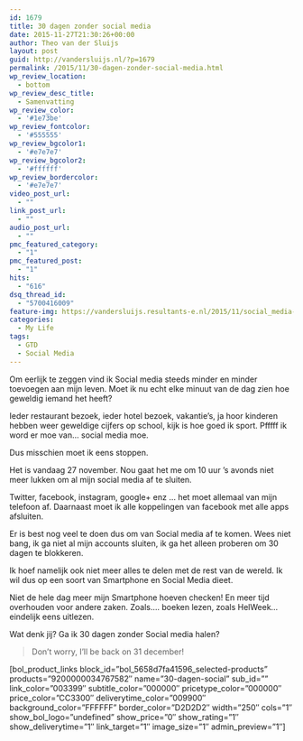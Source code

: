 ```yaml
---
id: 1679
title: 30 dagen zonder social media
date: 2015-11-27T21:30:26+00:00
author: Theo van der Sluijs
layout: post
guid: http://vandersluijs.nl/?p=1679
permalink: /2015/11/30-dagen-zonder-social-media.html
wp_review_location:
  - bottom
wp_review_desc_title:
  - Samenvatting
wp_review_color:
  - '#1e73be'
wp_review_fontcolor:
  - '#555555'
wp_review_bgcolor1:
  - '#e7e7e7'
wp_review_bgcolor2:
  - '#ffffff'
wp_review_bordercolor:
  - '#e7e7e7'
video_post_url:
  - ""
link_post_url:
  - ""
audio_post_url:
  - ""
pmc_featured_category:
  - "1"
pmc_featured_post:
  - "1"
hits:
  - "616"
dsq_thread_id:
  - "5700416009"
feature-img: https://vandersluijs.resultants-e.nl/2015/11/social_media-e1449262641636.jpg
categories:
  - My Life
tags:
  - GTD
  - Social Media
---
```

Om eerlijk te zeggen vind ik Social media steeds minder en minder toevoegen aan mijn leven. Moet ik nu echt elke minuut van de dag zien hoe geweldig iemand het heeft?

Ieder restaurant bezoek, ieder hotel bezoek, vakantie&#8217;s, ja hoor kinderen hebben weer geweldige cijfers op school, kijk is hoe goed ik sport. Pfffff ik word er moe van&#8230; social media moe.

Dus misschien moet ik eens stoppen.<!--more-->

Het is vandaag 27 november. Nou gaat het me om 10 uur &#8217;s avonds niet meer lukken om al mijn social media af te sluiten.

Twitter, facebook, instagram, google+ enz &#8230; het moet allemaal van mijn telefoon af. Daarnaast moet ik alle koppelingen van facebook met alle apps afsluiten.

Er is best nog veel te doen dus om van Social media af te komen. Wees niet bang, ik ga niet al mijn accounts sluiten, ik ga het alleen proberen om 30 dagen te blokkeren.

Ik hoef namelijk ook niet meer alles te delen met de rest van de wereld. Ik wil dus op een soort van Smartphone en Social Media dieet.

Niet de hele dag meer mijn Smartphone hoeven checken! En meer tijd overhouden voor andere zaken. Zoals&#8230;. boeken lezen, zoals HelWeek&#8230; eindelijk eens uitlezen.

Wat denk jij? Ga ik 30 dagen zonder Social media halen?

> Don&#8217;t worry, I&#8217;ll be back on 31 december!

[bol\_product\_links block\_id=&#8221;bol\_5658d7fa41596\_selected-products&#8221; products=&#8221;9200000034767582&#8243; name=&#8221;30-dagen-social&#8221; sub\_id=&#8221;&#8221; link\_color=&#8221;003399&#8243; subtitle\_color=&#8221;000000&#8243; pricetype\_color=&#8221;000000&#8243; price\_color=&#8221;CC3300&#8243; deliverytime\_color=&#8221;009900&#8243; background\_color=&#8221;FFFFFF&#8221; border\_color=&#8221;D2D2D2&#8243; width=&#8221;250&#8243; cols=&#8221;1&#8243; show\_bol\_logo=&#8221;undefined&#8221; show\_price=&#8221;0&#8243; show\_rating=&#8221;1&#8243; show\_deliverytime=&#8221;1&#8243; link\_target=&#8221;1&#8243; image\_size=&#8221;1&#8243; admin_preview=&#8221;1&#8243;]